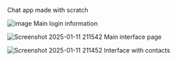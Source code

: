 Chat app made with scratch

![image](https://github.com/user-attachments/assets/0f1d8c64-1d34-4270-8cc7-1faf863251bb)
Main login information


![Screenshot 2025-01-11 211542](https://github.com/user-attachments/assets/4db27162-2cc2-4caf-bdd7-65f859630ad1)
Main interface page
<br>

![Screenshot 2025-01-11 211452](https://github.com/user-attachments/assets/205a3f85-8898-4947-ad2d-a436cf4c542e)
Interface with contacts
